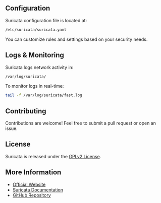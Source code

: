 
## Configuration
Suricata configuration file is located at:
```bash
/etc/suricata/suricata.yaml
```
You can customize rules and settings based on your security needs.

## Logs & Monitoring
Suricata logs network activity in:
```bash
/var/log/suricata/
```
To monitor logs in real-time:
```bash
tail -f /var/log/suricata/fast.log
```

## Contributing
Contributions are welcome! Feel free to submit a pull request or open an issue.

## License
Suricata is released under the [GPLv2 License](https://www.gnu.org/licenses/old-licenses/gpl-2.0.html).

## More Information
- [Official Website](https://suricata.io/)
- [Suricata Documentation](https://suricata.readthedocs.io/en/latest/)
- [GitHub Repository](https://github.com/OISF/suricata)
